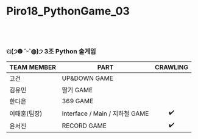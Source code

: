 # Piro18_PythonGame_03
<br>
<br>

### ପ(੭◍ ´ᵕ`◍)੭ 3조 Python 술게임

|TEAM MEMBER|PART|CRAWLING|
|------|---|:---:|
|고건|UP&DOWN GAME|
|김유민|딸기 GAME|
|한다은|369 GAME|
|이태훈(팀장)|Interface / Main / 지하철 GAME| ✔️
|윤서진|RECORD GAME| ✔️
